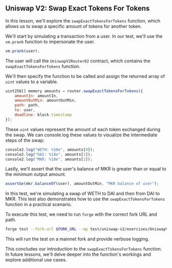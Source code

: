 ## Uniswap V2: Swap Exact Tokens For Tokens

In this lesson, we'll explore the `swapExactTokensForTokens` function, which allows us to swap a specific amount of tokens for another token.

We'll start by simulating a transaction from a user. In our test, we'll use the `vm.prank` function to impersonate the user.

```javascript
vm.prank(user);
```

The user will call the `UniswapV2Router02` contract, which contains the `swapExactTokensForTokens` function.

We'll then specify the function to be called and assign the returned array of `uint` values to a variable.

```javascript
uint256[] memory amounts = router.swapExactTokensForTokens({
    amountIn: amountIn,
    amountOutMin: amountOutMin,
    path: path,
    to: user,
    deadline: block.timestamp
});
```

These `uint` values represent the amount of each token exchanged during the swap. We can console.log these values to visualize the intermediate steps of the swap:

```javascript
console2.log("WETH: %18e", amounts[0]);
console2.log("DAI: %18e", amounts[1]);
console2.log("MKR: %18e", amounts[2]);
```

Lastly, we'll assert that the user's balance of MKR is greater than or equal to the minimum output amount.

```javascript
assertGe(mkr.balanceOf(user), amountOutMin, "MKR balance of user");
```

In this test, we're simulating a swap of WETH to DAI and then from DAI to MKR. This test also demonstrates how to use the `swapExactTokensForTokens` function in a practical scenario.

To execute this test, we need to run `forge` with the correct fork URL and path.

```bash
forge test --fork-url $FORK_URL --mp test/uniswap-v2/exercises/UniswapV2Swap.test.sol -vvv
```

This will run the test on a mainnet fork and provide verbose logging.

This concludes our introduction to the `swapExactTokensForTokens` function. In future lessons, we'll delve deeper into the function's workings and explore additional use cases. 
